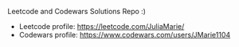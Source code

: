 Leetcode and Codewars Solutions Repo :)

  * Leetcode profile: https://leetcode.com/JuliaMarie/
  * Codewars profile: https://www.codewars.com/users/JMarie1104
